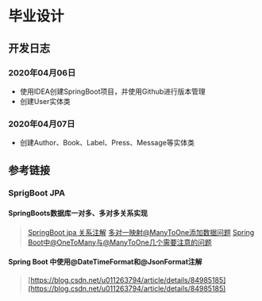 # 毕业设计

## 开发日志
### 2020年04月06日
* 使用IDEA创建SpringBoot项目，并使用Github进行版本管理
* 创建User实体类
### 2020年04月07日
* 创建Author、Book、Label、Press、Message等实体类

## 参考链接
### SprigBoot JPA
#### SpringBoots数据库一对多、多对多关系实现
> [SpringBoot jpa 关系注解](https://www.jianshu.com/p/fc8c82671632)
> [多对一映射@ManyToOne添加数据问题](https://bbs.csdn.net/topics/390640688)
> [Spring Boot中@OneToMany与@ManyToOne几个需要注意的问题](https://www.cnblogs.com/xwgcxk/p/9712153.html)

#### Spring Boot 中使用@DateTimeFormat和@JsonFormat注解
> [https://blog.csdn.net/u011263794/article/details/84985185](https://blog.csdn.net/u011263794/article/details/84985185)
